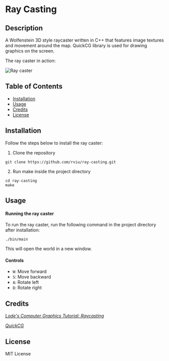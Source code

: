 # Ray Casting

## Description

A Wolfenstein 3D style raycaster written in C++ that features image textures and movement around the map. QuickCG library is used for drawing graphics on the screen.

The ray caster in action:

![Ray caster](raycast.gif)

## Table of Contents

- [Installation](#installation)
- [Usage](#usage)
- [Credits](#credits)
- [License](#license)

## Installation

Follow the steps below to install the ray caster:

1. Clone the repository

```shell
git clone https://github.com/rviu/ray-casting.git
```

2. Run make inside the project directory

```shell
cd ray-casting
make
```

## Usage

#### Running the ray caster

To run the ray caster, run the following command in the project directory after installation:

```shell
./bin/main
```

This will open the world in a new window.

#### Controls

- `W`: Move forward
- `S`: Move backward
- `A`: Rotate left
- `D`: Rotate right

## Credits

[_Lode's Computer Graphics Tutorial: Raycasting_](https://lodev.org/cgtutor/raycasting.html)

[_QuickCG_](https://lodev.org/quickcg/)

## License

MIT License
